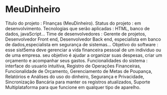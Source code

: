 # MeuDinheiro
Título do projeto : FInanças (MeuDinheiro).
Status do projeto : em desenvolvimento.
Tecnologias que serão aplicadas : HTML, banco de dados, javaScript...
Time de desenvolvedores : Gerente de projetos, Desenvolvedor Front end, Desenvolvedor Back end, especialista em banco de dados,especialista em segurança de sistemas...
Objetivo do software : esse sist5ema deve gerenciar a vida financeira pessoal de um individuo ou de uma empresa. seu objetivo é ajudar a organizar suas despesas, criar um orçamento e acompanhar seus gastos.
Funcionalidades do sistema : interface do usuario intuitiva, Registro de Operações Financeiras, Funcionalidade de Orçamento, Gerenciamento de Metas de Poupança, Relatórios e Análises do uso do dinheiro, Segurança e Privacidade, Sincronização Bancária para manter os registros atualizados, Suporte Multiplataforma para que funcione em qualquer tipo de aparelho.
